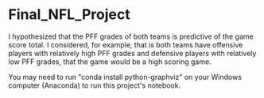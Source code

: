 # Final_NFL_Project
I hypothesized that the PFF grades of both teams is predictive of the game score total. I considered, for example, that is both teams have offensive players with relatively high PFF grades and defensive players with relatively low PFF grades, that the game would be a high scoring game. 

You may need to run "conda install python-graphviz" on your Windows computer (Anaconda) to run this project's notebook.

